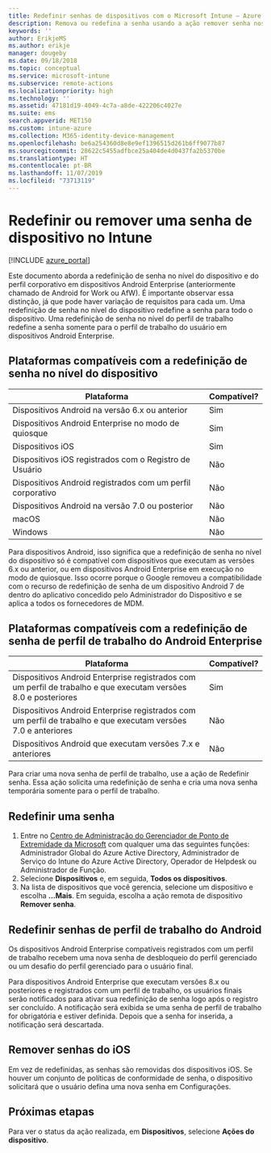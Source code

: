 ```yaml
---
title: Redefinir senhas de dispositivos com o Microsoft Intune – Azure | Microsoft Docs
description: Remova ou redefina a senha usando a ação remover senha nos dispositivos que você gerencia ou monitora com o Intune.
keywords: ''
author: ErikjeMS
ms.author: erikje
manager: dougeby
ms.date: 09/18/2018
ms.topic: conceptual
ms.service: microsoft-intune
ms.subservice: remote-actions
ms.localizationpriority: high
ms.technology: ''
ms.assetid: 47181d19-4049-4c7a-a8de-422206c4027e
ms.suite: ems
search.appverid: MET150
ms.custom: intune-azure
ms.collection: M365-identity-device-management
ms.openlocfilehash: be6a254360d8e8e9ef1396515d261b6ff9077b87
ms.sourcegitcommit: 28622c5455adfbce25a404de4d0437fa2b5370be
ms.translationtype: HT
ms.contentlocale: pt-BR
ms.lasthandoff: 11/07/2019
ms.locfileid: "73713119"
---
```

# <a name="reset-or-remove-a-device-passcode-in-intune"></a>Redefinir ou remover uma senha de dispositivo no Intune

[!INCLUDE [azure_portal](../includes/azure_portal.md)]

Este documento aborda a redefinição de senha no nível do dispositivo e do perfil corporativo em dispositivos Android Enterprise (anteriormente chamado de Android for Work ou AfW). É importante observar essa distinção, já que pode haver variação de requisitos para cada um. Uma redefinição de senha no nível do dispositivo redefine a senha para todo o dispositivo. Uma redefinição de senha no nível do perfil de trabalho redefine a senha somente para o perfil de trabalho do usuário em dispositivos Android Enterprise.

## <a name="supported-platforms-for-device-level-passcode-reset"></a>Plataformas compatíveis com a redefinição de senha no nível do dispositivo

| Plataforma | Compatível? |
| ---- | ---- |
| Dispositivos Android na versão 6.x ou anterior | Sim |
| Dispositivos Android Enterprise no modo de quiosque | Sim |
| Dispositivos iOS | Sim |
| Dispositivos iOS registrados com o Registro de Usuário | Não |
| Dispositivos Android registrados com um perfil corporativo | Não |
| Dispositivos Android na versão 7.0 ou posterior | Não |
| macOS | Não |
| Windows | Não |

Para dispositivos Android, isso significa que a redefinição de senha no nível do dispositivo só é compatível com dispositivos que executam as versões 6.x ou anterior, ou em dispositivos Android Enterprise em execução no modo de quiosque. Isso ocorre porque o Google removeu a compatibilidade com o recurso de redefinição de senha de um dispositivo Android 7 de dentro do aplicativo concedido pelo Administrador do Dispositivo e se aplica a todos os fornecedores de MDM.

## <a name="supported-platforms-for-android-enterprise-work-profile-passcode-reset"></a>Plataformas compatíveis com a redefinição de senha de perfil de trabalho do Android Enterprise

| Plataforma | Compatível? |
| ---- | ---- |
| Dispositivos Android Enterprise registrados com um perfil de trabalho e que executam versões 8.0 e posteriores | Sim |
| Dispositivos Android Enterprise registrados com um perfil de trabalho e que executam versões 7.0 e anteriores | Não |
| Dispositivos Android que executam versões 7.x e anteriores | Não |

Para criar uma nova senha de perfil de trabalho, use a ação de Redefinir senha. Essa ação solicita uma redefinição de senha e cria uma nova senha temporária somente para o perfil de trabalho. 

## <a name="reset-a-passcode"></a>Redefinir uma senha


1. Entre no [Centro de Administração do Gerenciador de Ponto de Extremidade da Microsoft](https://go.microsoft.com/fwlink/?linkid=2109431) com qualquer uma das seguintes funções: Administrador Global do Azure Active Directory, Administrador de Serviço do Intune do Azure Active Directory, Operador de Helpdesk ou Administrador de Função.
2. Selecione **Dispositivos** e, em seguida, **Todos os dispositivos**.
3. Na lista de dispositivos que você gerencia, selecione um dispositivo e escolha **...Mais**. Em seguida, escolha a ação remota de dispositivo **Remover senha**.

## <a name="reset-android-work-profile-passcodes"></a>Redefinir senhas de perfil de trabalho do Android

Os dispositivos Android Enterprise compatíveis registrados com um perfil de trabalho recebem uma nova senha de desbloqueio do perfil gerenciado ou um desafio do perfil gerenciado para o usuário final.

Para dispositivos Android Enterprise que executam versões 8.x ou posteriores e registrados com um perfil de trabalho, os usuários finais serão notificados para ativar sua redefinição de senha logo após o registro ser concluído. A notificação será exibida se uma senha de perfil de trabalho for obrigatória e estiver definida. Depois que a senha for inserida, a notificação será descartada.


## <a name="remove-ios-passcodes"></a>Remover senhas do iOS

Em vez de redefinidas, as senhas são removidas dos dispositivos iOS. Se houver um conjunto de políticas de conformidade de senha, o dispositivo solicitará que o usuário defina uma nova senha em Configurações.

## <a name="next-steps"></a>Próximas etapas

Para ver o status da ação realizada, em **Dispositivos**, selecione **Ações do dispositivo**.
